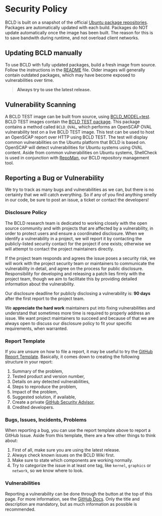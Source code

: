 # Security Policy
BCLD is built on a snapshot of the official [Ubuntu package repositories](https://packages.ubuntu.com/).
Packages are automatically updated with each build.
Packages do NOT update automatically once the image has been built.
The reason for this is to save bandwith during runtime, and not overload client networks.

## Updating BCLD manually
To use BCLD with fully updated packages, build a fresh image from source.
Follow the instructions in the [README](./README.md#bcld-models) file.
Older images will generally contain outdated packages, which may have become exposed to vulnerabilities over time.
> **Always try to use the latest release.**

## Vulnerability Scanning
A BCLD TEST image can be built from source, using [BCLD_MODEL=test](./README.md#build-configuration).
BCLD TEST images contain the [BCLD TEST package](./test/bcld_test.sh).
This package contains a method called `BCLD_OVAL`, which performs an OpenSCAP OVAL vulnerability test on a live BCLD TEST image.
This test can be used to host an OpenSCAP report over HTTP using BCLD TEST.
The test will display common vulnerabilities on the Ubuntu platform that BCLD is based on.
OpenSCAP will detect vulnerabilities for Ubuntu systems using OVAL content.
Aside from common vulnerabilities on Ubuntu systems, ShellCheck is used in conjunction with [RepoMan](./RepoMan.sh), our BCLD repository management tool.

## Reporting a Bug or Vulnerability
We try to track as many bugs and vulnerabilities as we can,
but there is no certainty that we will catch everything.
So if any of you find anything smelly in our code,
be sure to post an issue, a ticket or contact the developers!

### Disclosure Policy
The BCLD research team is dedicated to working closely with the open source community and with projects that are affected by a vulnerability, in order to protect users and ensure a coordinated disclosure. When we identify a vulnerability in a project, we will report it by contacting the publicly-listed security contact for the project if one exists; otherwise we will attempt to contact the project maintainers directly.

If the project team responds and agrees the issue poses a security risk, we will work with the project security team or maintainers to communicate the vulnerability in detail, and agree on the process for public disclosure. Responsibility for developing and releasing a patch lies firmly with the project team, though we aim to facilitate this by providing detailed information about the vulnerability.

Our disclosure deadline for publicly disclosing a vulnerability is: **90 days** after the first report to the project team.

We **appreciate the hard work** maintainers put into fixing vulnerabilities and understand that sometimes more time is required to properly address an issue. We want project maintainers to succeed and because of that we are always open to discuss our disclosure policy to fit your specific requirements, when warranted.

### Report Template
If you are unsure on how to file a report, it may be useful to try the [GitHub Report Template](https://github.com/github/securitylab/blob/main/docs/report-template.md#vulnerability-report). Basically, it comes down to creating the following structure in your report:
  1. Summary of the problem,
  2. Tested product and version number,
  3. Details on any detected vulnerabilities,
  4. Steps to reproduce the problem,
  5. Impact of the problem,
  6. Suggested solution, if available,
  7. Create a private [GitHub Security Advisor](https://docs.github.com/en/code-security/security-advisories/working-with-repository-security-advisories/creating-a-repository-security-advisory),
  8. Credited developers.

### Bugs, Issues, Incidents, Problems
When reporting a bug, you can use the report template above to report a GitHub Issue. Aside from this template, there are a few other things to think about:
1. First of all, make sure you are using the latest release.
2. Always check known issues on the BCLD Wiki first.
3. Make sure to state which components are working normally.
4. Try to categorize the issue in at least one tag, like `kernel`, `graphics` or `network`, so we know where to look.

### Vulnerabilities
Reporting a vulnerability can be done through the button at the top of this page. For more information, see the [GitHub Docs](https://docs.github.com/en/code-security/security-advisories/guidance-on-reporting-and-writing-information-about-vulnerabilities/privately-reporting-a-security-vulnerability#privately-reporting-a-security-vulnerability). Only the title and description are mandatory, but as much information as possible is recommended.
